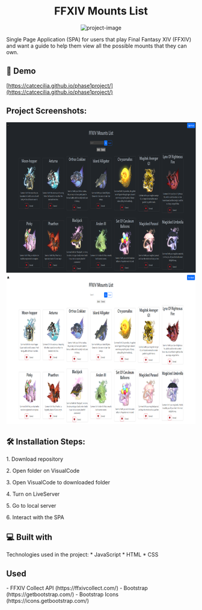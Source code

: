 <h1 align="center" id="title">FFXIV Mounts List</h1>

<p align="center"><img src="https://github.com/catcecilia/phase-1-project/blob/main/ffxivmountslist.gif" width="650" height= "400" alt="project-image"></p>
<p id="description">Single Page Application (SPA) for users that play Final Fantasy XIV (FFXIV) and want a guide to help them view all the possible mounts that they can own.</p>

<h2>🚀 Demo</h2>

[https://catcecilia.github.io/phase1project/](https://catcecilia.github.io/phase1project/)

<h2>Project Screenshots:</h2>
<img src="https://github.com/catcecilia/phase-1-project/blob/main/darkmode.PNG" alt="project-screenshot-darkmode" width="650" height="400">
<img src="https://github.com/catcecilia/phase-1-project/blob/main/lightmode.PNG" alt="project-screenshot-lightmode" width="650" height="400">

<h2>🛠️ Installation Steps:</h2>
<p>1. Download repository</p>
<p>2. Open folder on VisualCode</p>
<p>3. Open VisualCode to downloaded folder</p>
<p>4. Turn on LiveServer</p>
<p>5. Go to local server</p>
<p>6. Interact with the SPA</p>

<h2>💻 Built with</h2>
Technologies used in the project:
*   JavaScript
*   HTML
*   CSS

<h2>Used</h2>
- FFXIV Collect API (https://ffxivcollect.com/)
- Bootstrap (https://getbootstrap.com/)
- Bootstrap Icons (https://icons.getbootstrap.com/)
